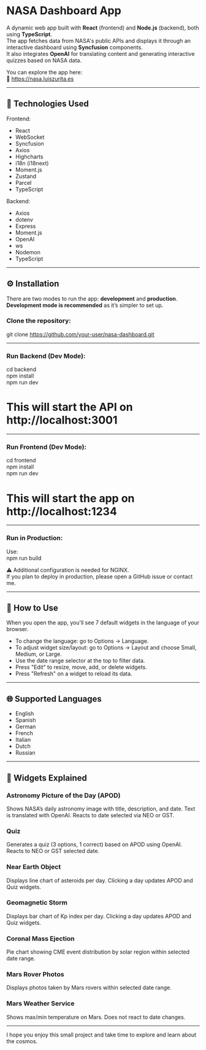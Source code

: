 # NASA Dashboard App

A dynamic web app built with **React** (frontend) and **Node.js** (backend), both using **TypeScript**.  
The app fetches data from NASA's public APIs and displays it through an interactive dashboard using **Syncfusion** components.  
It also integrates **OpenAI** for translating content and generating interactive quizzes based on NASA data.

You can explore the app here:  
🔗 https://nasa.luiszurita.es

---

## 🧩 Technologies Used

Frontend:
- React
- WebSocket
- Syncfusion
- Axios
- Highcharts
- i18n (i18next)
- Moment.js
- Zustand
- Parcel
- TypeScript

Backend:
- Axios
- dotenv
- Express
- Moment.js
- OpenAI
- ws
- Nodemon
- TypeScript

---

## ⚙️ Installation

There are two modes to run the app: **development** and **production**.  
**Development mode is recommended** as it’s simpler to set up.

### Clone the repository:

git clone https://github.com/your-user/nasa-dashboard.git

---

### Run Backend (Dev Mode):

cd backend  
npm install  
npm run dev  
# This will start the API on http://localhost:3001

---

### Run Frontend (Dev Mode):

cd frontend  
npm install  
npm run dev  
# This will start the app on http://localhost:1234

---

### Run in Production:

Use:  
npm run build

⚠️ Additional configuration is needed for NGINX.  
If you plan to deploy in production, please open a GitHub issue or contact me.

---

## 🚀 How to Use

When you open the app, you'll see 7 default widgets in the language of your browser.

- To change the language: go to Options → Language.
- To adjust widget size/layout: go to Options → Layout and choose Small, Medium, or Large.
- Use the date range selector at the top to filter data.
- Press "Edit" to resize, move, add, or delete widgets.
- Press "Refresh" on a widget to reload its data.

---

## 🌐 Supported Languages

- English
- Spanish
- German
- French
- Italian
- Dutch
- Russian

---

## 🧱 Widgets Explained

### Astronomy Picture of the Day (APOD)
Shows NASA’s daily astronomy image with title, description, and date. Text is translated with OpenAI. Reacts to date selected via NEO or GST.

### Quiz
Generates a quiz (3 options, 1 correct) based on APOD using OpenAI. Reacts to NEO or GST selected date.

### Near Earth Object
Displays line chart of asteroids per day. Clicking a day updates APOD and Quiz widgets.

### Geomagnetic Storm
Displays bar chart of Kp index per day. Clicking a day updates APOD and Quiz widgets.

### Coronal Mass Ejection
Pie chart showing CME event distribution by solar region within selected date range.

### Mars Rover Photos
Displays photos taken by Mars rovers within selected date range.

### Mars Weather Service
Shows max/min temperature on Mars. Does not react to date changes.

---

I hope you enjoy this small project and take time to explore and learn about the cosmos.